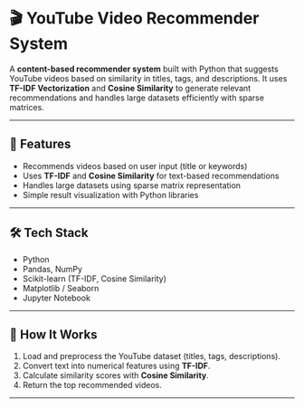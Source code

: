 # 🎬 YouTube Video Recommender System  

A **content-based recommender system** built with Python that suggests YouTube videos based on similarity in titles, tags, and descriptions. It uses **TF-IDF Vectorization** and **Cosine Similarity** to generate relevant recommendations and handles large datasets efficiently with sparse matrices.  

---

## 🚀 Features  
- Recommends videos based on user input (title or keywords)  
- Uses **TF-IDF** and **Cosine Similarity** for text-based recommendations  
- Handles large datasets using sparse matrix representation  
- Simple result visualization with Python libraries  

---

## 🛠 Tech Stack  
- Python  
- Pandas, NumPy  
- Scikit-learn (TF-IDF, Cosine Similarity)  
- Matplotlib / Seaborn  
- Jupyter Notebook  

---

## 📌 How It Works  
1. Load and preprocess the YouTube dataset (titles, tags, descriptions).  
2. Convert text into numerical features using **TF-IDF**.  
3. Calculate similarity scores with **Cosine Similarity**.  
4. Return the top recommended videos.  

---
